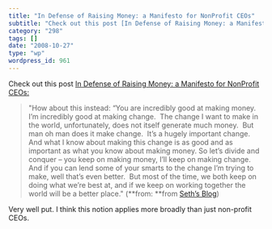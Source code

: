 ```yaml
---
title: "In Defense of Raising Money: a Manifesto for NonProfit CEOs"
subtitle: "Check out this post [In Defense of Raising Money: a Manifesto for NonProfit CEOs:](http://feeds.feed..."
category: "298"
tags: []
date: "2008-10-27"
type: "wp"
wordpress_id: 961
---
```

Check out this post [In Defense of Raising Money: a Manifesto for NonProfit CEOs:](http://feeds.feedburner.com/~r/typepad/sethsmainblog/~3/433458182/in-defense-of-r.html)
> "How about this instead: “You are incredibly good at making money.  I’m incredibly good at making change.  The change I want to make in the world, unfortunately, does not itself generate much money.  But man oh man does it make change.  It’s a hugely important change.  And what I know about making this change is as good and as important as what you know about making money. So let’s divide and conquer – you keep on making money, I’ll keep on making change. And if you can lend some of your smarts to the change I’m trying to make, well that’s even better.  But most of the time, we both keep on doing what we’re best at, and if we keep on working together the world will be a better place." (**from: **from [Seth’s Blog](http://sethgodin.typepad.com/seths_blog/index.rdf)) 

 Very well put. I think this notion applies more broadly than just non-profit CEOs.